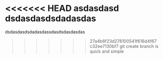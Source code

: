 <<<<<<< HEAD
asdasdasd
dsdasdasdsdadasdas
=======

dsdasdasdsdadasdassdasdsdasdasdas
>>>>>>> 27a4b6f23d278100541f616d4f67c32ee7130bf7
git create branch is quick and simple

